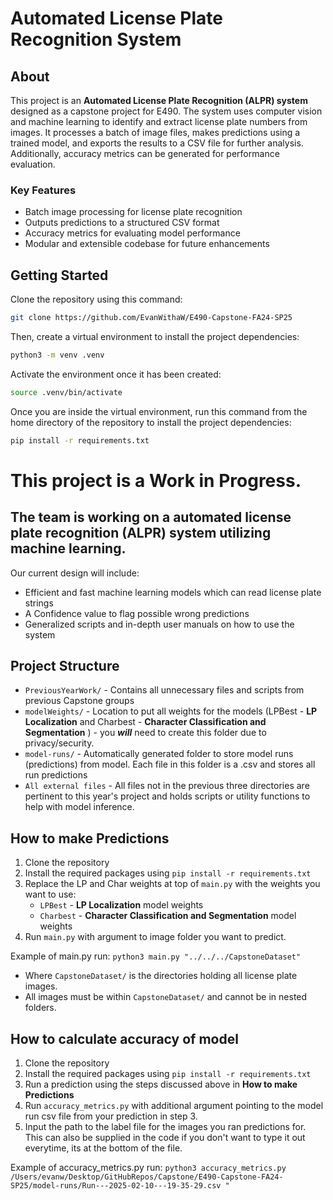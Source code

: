 # Automated License Plate Recognition System
## About

This project is an **Automated License Plate Recognition (ALPR) system** designed as a capstone project for E490. The system uses computer vision and machine learning to identify and extract license plate numbers from images. It processes a batch of image files, makes predictions using a trained model, and exports the results to a CSV file for further analysis. Additionally, accuracy metrics can be generated for performance evaluation.

### Key Features
- Batch image processing for license plate recognition
- Outputs predictions to a structured CSV format
- Accuracy metrics for evaluating model performance
- Modular and extensible codebase for future enhancements



## Getting Started
Clone the repository using this command:
```bash
git clone https://github.com/EvanWithaW/E490-Capstone-FA24-SP25
```

Then, create a virtual environment to install the project dependencies:
```bash
python3 -m venv .venv  
```
Activate the environment once it has been created:
```bash
source .venv/bin/activate
```
Once you are inside the virtual environment, run this command from the home directory of the repository to install the project dependencies:
```bash
pip install -r requirements.txt
```


# This project is a Work in Progress.

## The team is working on a automated license plate recognition (ALPR) system utilizing machine learning.

Our current design will include:

- Efficient and fast machine learning models which can read license plate strings
- A Confidence value to flag possible wrong predictions
- Generalized scripts and in-depth user manuals on how to use the system

## Project Structure

- `PreviousYearWork/` - Contains all unnecessary files and scripts from previous Capstone groups
- `modelWeights/` - Location to put all weights for the models (LPBest - __LP Localization__ and Charbest - __Character
  Classification and Segmentation__ ) - you ***will*** need to create this folder due to privacy/security.
- `model-runs/` - Automatically generated folder to store model runs (predictions) from model. Each file in this folder
  is a .csv and stores all run predictions
- `All external files` - All files not in the previous three directories are pertinent to this year's project and holds
  scripts or utility functions to help with model inference.

## How to make Predictions

1. Clone the repository
2. Install the required packages using `pip install -r requirements.txt`
3. Replace the LP and Char weights at top of `main.py` with the weights you want to use:
    - `LPBest` - __LP Localization__ model weights
    - `Charbest` - __Character Classification and Segmentation__ model weights
4. Run `main.py` with argument to image folder you want to predict.

Example of main.py run: `python3 main.py "../../../CapstoneDataset"`

- Where `CapstoneDataset/` is the directories holding all license plate images.
- All images must be within `CapstoneDataset/` and cannot be in nested folders.

## How to calculate accuracy of model

1. Clone the repository
2. Install the required packages using `pip install -r requirements.txt`
3. Run a prediction using the steps discussed above in **How to make Predictions**
4. Run `accuracy_metrics.py` with additional argument pointing to the model run csv file from your prediction in step 3.
5. Input the path to the label file for the images you ran predictions for. This can also be supplied in the code if you
   don't want to type it out everytime, its at the bottom of the file.

Example of accuracy_metrics.py run:
`python3 accuracy_metrics.py /Users/evanw/Desktop/GitHubRepos/Capstone/E490-Capstone-FA24-SP25/model-runs/Run---2025-02-10---19-35-29.csv "`
